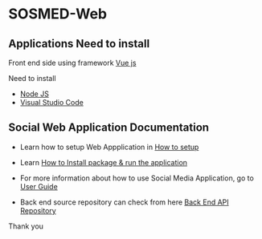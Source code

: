 # SOSMED-Web

## Applications Need to install

Front end side using framework [Vue js](https://vuejs.org/)

Need to install
* [Node JS](https://nodejs.org/en)
* [Visual Studio Code](https://code.visualstudio.com/)


## Social Web Application Documentation

* Learn how to setup Web Appplication in
[How to setup](https://www.notion.so/Sosmed-Web-Application-Documentation-fc5e010e43344258b004a54847d79a51?pvs=4#798e41193ef44e398c83cc40b8e29413)

* Learn
[How to Install package & run the application](https://www.notion.so/Sosmed-Web-Application-Documentation-fc5e010e43344258b004a54847d79a51?pvs=4#e60fb6f7f5a54505b00264bbaf4bf295)

* For more information about how to use Social Media Application, go to
[User Guide](https://www.notion.so/Sosmed-Web-Application-Documentation-fc5e010e43344258b004a54847d79a51?pvs=4#4a68dc00d97c4f7eb45173021807d3f1)

* Back end source repository can check from here
[Back End API Repository](https://github.com/sujonolimz/SOSMED.git)


Thank you 
